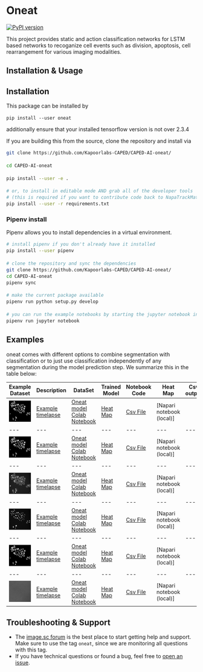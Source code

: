 # Oneat

[![PyPI version](https://img.shields.io/pypi/v/oneat.svg)](https://pypi.org/project/oneat)


This project provides static and action classification networks for LSTM based networks to recoganize cell events such as division, apoptosis, cell rearrangement for various imaging modalities.



## Installation & Usage

## Installation
This package can be installed by 


`pip install --user oneat`

additionally ensure that your installed tensorflow version is not over 2.3.4

If you are building this from the source, clone the repository and install via

```bash
git clone https://github.com/Kapoorlabs-CAPED/CAPED-AI-oneat/

cd CAPED-AI-oneat

pip install --user -e .

# or, to install in editable mode AND grab all of the developer tools
# (this is required if you want to contribute code back to NapaTrackMater)
pip install --user -r requirements.txt
```


### Pipenv install

Pipenv allows you to install dependencies in a virtual environment.

```bash
# install pipenv if you don't already have it installed
pip install --user pipenv

# clone the repository and sync the dependencies
git clone https://github.com/Kapoorlabs-CAPED/CAPED-AI-oneat/
cd CAPED-AI-oneat
pipenv sync

# make the current package available
pipenv run python setup.py develop

# you can run the example notebooks by starting the jupyter notebook inside the virtual env
pipenv run jupyter notebook
```

## Examples

oneat comes with different options to combine segmentation with classification or to just use classification independently of any segmentation during the model prediction step. We summarize this in the table below:

| Example Dataset | Description  | DataSet | Trained Model | Notebook Code | Heat Map  | Csv output  | Visualization Notebook |
| --- | --- |--- | --- |--- | --- |--- |--- |
| <img src="https://github.com/Kapoorlabs-CAPED/CAPED-AI-oneat/blob/main/images/ch_0_crop.png"  title="Low Contrast DPC (Digital Phase Contrast)" width="200">| [Example timelapse](https://zenodo.org/record/6371249/files/20210904_TL2%20-%20R05-C03-F0_ch_0.tif)| [Oneat model]() [Colab Notebook]() |[Heat Map]() |[Csv File]()  | [Napari notebook (local)]|
| --- | --- |--- | --- |--- | --- |--- |--- |
| <img src="https://github.com/Kapoorlabs-CAPED/CAPED-AI-oneat/blob/main/images/ch_1_crop.png"  title="High Contrast DPC (Digital Phase Contrast)" width="200">| [Example timelapse](https://zenodo.org/record/6371249/files/20210904_TL2%20-%20R05-C03-F0_ch_1.tif)| [Oneat model]() [Colab Notebook]() |[Heat Map]() |[Csv File]()  | [Napari notebook (local)]|
| --- | --- |--- | --- |--- | --- |--- |--- |
| <img src="https://github.com/Kapoorlabs-CAPED/CAPED-AI-oneat/blob/main/images/ch_3_crop.png"  title="EGFP-α-tubulin" width="200">| [Example timelapse](https://zenodo.org/record/6371249/files/20210904_TL2%20-%20R05-C03-F0_ch_3.tif)| [Oneat model]() [Colab Notebook]() |[Heat Map]() |[Csv File]()  | [Napari notebook (local)]|
| --- | --- |--- | --- |--- | --- |--- |--- |
| <img src="https://github.com/Kapoorlabs-CAPED/CAPED-AI-oneat/blob/main/images/ch_4_crop.png"  title="mCherry-H2B" width="200">| [Example timelapse](https://zenodo.org/record/6371249/files/20210904_TL2%20-%20R05-C03-F0_ch_4.tif)| [Oneat model]() [Colab Notebook]() |[Heat Map]() |[Csv File]()  | [Napari notebook (local)]|
| --- | --- |--- | --- |--- | --- |--- |--- |
| <img src="https://github.com/Kapoorlabs-CAPED/CAPED-AI-oneat/blob/main/images/ch_5_crop.png"  title="Flou" width="200">| [Example timelapse](https://zenodo.org/record/6371249/files/20210904_TL2%20-%20R05-C03-F0_ch_5.tif)| [Oneat model]() [Colab Notebook]() |[Heat Map]() |[Csv File]()  | [Napari notebook (local)]|
| --- | --- |--- | --- |--- | --- |--- |--- |
| <img src="https://github.com/Kapoorlabs-CAPED/CAPED-AI-oneat/blob/main/images/ch_2_crop.png"  title="Brightfield" width="200">| [Example timelapse](https://zenodo.org/record/6371249/files/20210904_TL2%20-%20R05-C03-F0_ch_2.tif)| [Oneat model]() [Colab Notebook]() |[Heat Map]() |[Csv File]()  | [Napari notebook (local)]|
## Troubleshooting & Support

- The [image.sc forum](https://forum.image.sc/tag/oneat) is the best place to start getting help and support. Make sure to use the tag `oneat`, since we are monitoring all questions with this tag.
- If you have technical questions or found a bug, feel free to [open an issue](https://github.com/Kapoorlabs-CAPED/CAPED-AI-oneat/issues).

